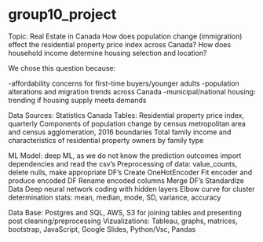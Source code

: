 # group10_project

Topic: Real Estate in Canada
How does population change (immigration) effect the residential property price index across Canada?
How does household income determine housing selection and location?

We chose this question because:

-affordability concerns for first-time buyers/younger adults
-population alterations and migration trends across Canada
-municipal/national housing: trending if housing supply meets demands

Data Sources: Statistics Canada
Tables:
Residential property price index, quarterly
Components of population change by census metropolitan area and census agglomeration, 2016 boundaries
Total family income and characteristics of residential property owners by family type



ML Model: deep ML, as we do not know the prediction outcomes import dependencies and read the csv’s
Preprocessing of data:  value_counts, delete nulls, make appropriate DF’s
Create OneHotEncoder
Fit encoder and produce encoded DF
Rename encoded columns
Merge DF’s
Standardize Data
Deep neural network coding with hidden layers
Elbow curve for cluster determination
stats: mean, median, mode, SD, variance, accuracy

Data Base: Postgres and SQL, AWS, S3 for joining tables and presenting post cleaning/preprocessing
Vizualizations: Tableau, graphs, matrices, bootstrap, JavaScript, Google Slides, Python/Vsc, Pandas


